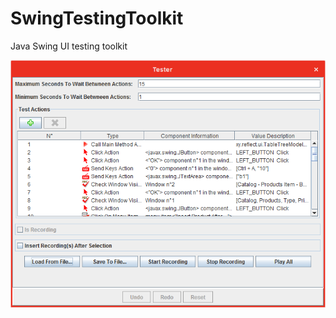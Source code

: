 # SwingTestingToolkit
Java Swing UI testing toolkit

![screenshot link broken!](swing-testing-toolkit/misc/screenshot.png?raw=true "Title")

